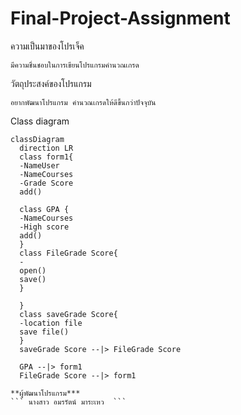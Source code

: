 # Final-Project-Assignment
ความเป็นมาของโปรเจ็ค
```
มีความชื่นชอบในการเขียนโปรแกรมคำนวณเกรด
```
วัตถุประสงค์ของโปรแกรม
```
อยากพัฒนาโปรแกรม คำนวณเกรดให้ดีขึ้นกว่าปัจจุบัน
```

Class diagram
```mermaid
classDiagram
  direction LR
  class form1{
  -NameUser
  -NameCourses
  -Grade Score
  add()
  
  class GPA {
  -NameCourses
  -High score
  add()
  }
  class FileGrade Score{
  -
  open()
  save()
  }
  
  }
  class saveGrade Score{
  -location file
  save file()
  }
  saveGrade Score --|> FileGrade Score
  
  GPA --|> form1
  FileGrade Score --|> form1
  ```

  ```
**ผู้พัฒนาโปรแกรม***
``` นางสาว อมรรัตน์ มาระเหว  ``` 

 

